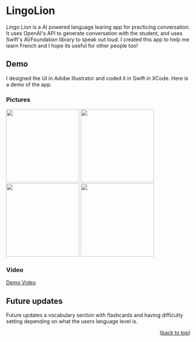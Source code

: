 # LingoLion

Lingo Lion is a AI powered language learing app for practicing conversation. It uses OpenAI's API to generate conversation with the student, and uses Swift's AVFoundation library to speak out loud. I created this app to help me learn French and I hope its useful for other people too!

## Demo

I designed the UI in Adobe Illustrator and coded it in Swift in XCode. Here is a demo of the app.
### Pictures
<p float="left">
  <img src="https://github.com/MarceloMonsalve/LingoLion/assets/29551502/1629ebf2-1542-435f-a908-04f71960f850" width="200">
  <img src="https://github.com/MarceloMonsalve/LingoLion/assets/29551502/8811fa5d-de47-48a6-9995-23be821d64e1" width="200">
  <img src="https://github.com/MarceloMonsalve/LingoLion/assets/29551502/230ee4d5-2fe2-4f8f-b801-45f2d90aec79" width="200">
  <img src="https://github.com/MarceloMonsalve/LingoLion/assets/29551502/8bc89017-9bb9-4a82-b416-2f43e121b45d" width="200">
</p>

### Video
[Demo Video](https://github.com/MarceloMonsalve/LingoLion/assets/29551502/a4c4c5c7-c221-4018-a7e8-8bc7c8b1d8c2)



## Future updates

Future updates a vocabulary section with flashcards and having difficulty setting depending on what the users language level is.

<p align="right">(<a href="#readme-top">back to top</a>)</p>



